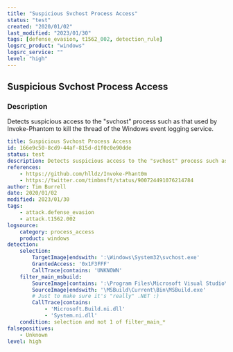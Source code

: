 ```yaml
---
title: "Suspicious Svchost Process Access"
status: "test"
created: "2020/01/02"
last_modified: "2023/01/30"
tags: [defense_evasion, t1562_002, detection_rule]
logsrc_product: "windows"
logsrc_service: ""
level: "high"
---
```


## Suspicious Svchost Process Access

### Description

Detects suspicious access to the "svchost" process such as that used by Invoke-Phantom to kill the thread of the Windows event logging service.

```yml
title: Suspicious Svchost Process Access
id: 166e9c50-8cd9-44af-815d-d1f0c0e90dde
status: test
description: Detects suspicious access to the "svchost" process such as that used by Invoke-Phantom to kill the thread of the Windows event logging service.
references:
    - https://github.com/hlldz/Invoke-Phant0m
    - https://twitter.com/timbmsft/status/900724491076214784
author: Tim Burrell
date: 2020/01/02
modified: 2023/01/30
tags:
    - attack.defense_evasion
    - attack.t1562.002
logsource:
    category: process_access
    product: windows
detection:
    selection:
        TargetImage|endswith: ':\Windows\System32\svchost.exe'
        GrantedAccess: '0x1F3FFF'
        CallTrace|contains: 'UNKNOWN'
    filter_main_msbuild:
        SourceImage|contains: ':\Program Files\Microsoft Visual Studio\'
        SourceImage|endswith: '\MSBuild\Current\Bin\MSBuild.exe'
        # Just to make sure it's "really" .NET :)
        CallTrace|contains:
            - 'Microsoft.Build.ni.dll'
            - 'System.ni.dll'
    condition: selection and not 1 of filter_main_*
falsepositives:
    - Unknown
level: high

```
